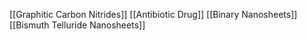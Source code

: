 [[Graphitic Carbon Nitrides]]
[[Antibiotic Drug]]
[[Binary Nanosheets]]
[[Bismuth Telluride Nanosheets]]
